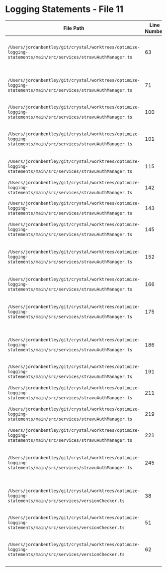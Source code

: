 # Logging Statements - File 11

| File Path | Line Number | Log Statement | Removed | Explanation |
|-----------|-------------|---------------|---------|-------------|
| `/Users/jordanbentley/git/crystal/worktrees/optimize-logging-statements/main/src/services/stravuAuthManager.ts` | 63 | `this.logger.info('MCP credential storage is disabled');` | ✅ | Temporary debug info about disabled functionality |
| `/Users/jordanbentley/git/crystal/worktrees/optimize-logging-statements/main/src/services/stravuAuthManager.ts` | 71 | `this.logger.info(\`MCP authentication: \${error.message}\`);` | ✅ | Temporary debug info about disabled functionality |
| `/Users/jordanbentley/git/crystal/worktrees/optimize-logging-statements/main/src/services/stravuAuthManager.ts` | 100 | `this.logger.info('Authentication successful');` | ❌ | User-facing important information |
| `/Users/jordanbentley/git/crystal/worktrees/optimize-logging-statements/main/src/services/stravuAuthManager.ts` | 101 | `this.logger.info(\`JWT expires at: \${status.expires_at \|\| 'not provided'}\`);` | ✅ | Development debug info, not essential for production |
| `/Users/jordanbentley/git/crystal/worktrees/optimize-logging-statements/main/src/services/stravuAuthManager.ts` | 115 | `this.logger.error('Failed to check auth status:', error instanceof Error ? error : new Error(String(error)));` | ❌ | Critical error handling |
| `/Users/jordanbentley/git/crystal/worktrees/optimize-logging-statements/main/src/services/stravuAuthManager.ts` | 142 | `this.logger.info(\`Stravu authentication successful for \${authResult.orgSlug}\`);` | ❌ | User-facing important information |
| `/Users/jordanbentley/git/crystal/worktrees/optimize-logging-statements/main/src/services/stravuAuthManager.ts` | 143 | `this.logger.info('Credentials stored securely');` | ❌ | User-facing important information |
| `/Users/jordanbentley/git/crystal/worktrees/optimize-logging-statements/main/src/services/stravuAuthManager.ts` | 145 | `this.logger.error('Failed to store credentials:', error instanceof Error ? error : new Error(String(error)));` | ❌ | Critical error handling |
| `/Users/jordanbentley/git/crystal/worktrees/optimize-logging-statements/main/src/services/stravuAuthManager.ts` | 152 | `this.logger.info('MCP functionality coming soon');` | ✅ | Temporary debug info about disabled functionality |
| `/Users/jordanbentley/git/crystal/worktrees/optimize-logging-statements/main/src/services/stravuAuthManager.ts` | 166 | `this.logger.error('Failed to clear stored credentials:', error instanceof Error ? error : new Error(String(error)));` | ❌ | Critical error handling |
| `/Users/jordanbentley/git/crystal/worktrees/optimize-logging-statements/main/src/services/stravuAuthManager.ts` | 175 | `this.logger.info(\`Making authenticated request to: \${STRAVU_API_BASE}\${endpoint}\`);` | ✅ | Development debug info, too verbose for production |
| `/Users/jordanbentley/git/crystal/worktrees/optimize-logging-statements/main/src/services/stravuAuthManager.ts` | 186 | `this.logger.info(\`Response status: \${response.status} \${response.statusText}\`);` | ✅ | Development debug info, too verbose for production |
| `/Users/jordanbentley/git/crystal/worktrees/optimize-logging-statements/main/src/services/stravuAuthManager.ts` | 191 | `this.logger.warn('JWT token expired, clearing credentials');` | ❌ | Production debugging essential |
| `/Users/jordanbentley/git/crystal/worktrees/optimize-logging-statements/main/src/services/stravuAuthManager.ts` | 211 | `this.logger.warn('Failed to revoke token on server:', error instanceof Error ? error : new Error(String(error)));` | ❌ | Production debugging essential |
| `/Users/jordanbentley/git/crystal/worktrees/optimize-logging-statements/main/src/services/stravuAuthManager.ts` | 219 | `this.logger.info('Stravu disconnected successfully');` | ❌ | User-facing important information |
| `/Users/jordanbentley/git/crystal/worktrees/optimize-logging-statements/main/src/services/stravuAuthManager.ts` | 221 | `this.logger.error('Failed to disconnect from Stravu:', error instanceof Error ? error : new Error(String(error)));` | ❌ | Critical error handling |
| `/Users/jordanbentley/git/crystal/worktrees/optimize-logging-statements/main/src/services/stravuAuthManager.ts` | 245 | `this.logger.info('MCP functionality coming soon');` | ✅ | Temporary debug info about disabled functionality |
| `/Users/jordanbentley/git/crystal/worktrees/optimize-logging-statements/main/src/services/versionChecker.ts` | 38 | `this.logger.info(\`[Version Checker] Current version: \${currentVersion}\`);` | ✅ | Development debug info, not essential for production |
| `/Users/jordanbentley/git/crystal/worktrees/optimize-logging-statements/main/src/services/versionChecker.ts` | 51 | `this.logger.info(\`[Version Checker] Latest release is pre-release or draft, skipping\`);` | ❌ | Production debugging essential |
| `/Users/jordanbentley/git/crystal/worktrees/optimize-logging-statements/main/src/services/versionChecker.ts` | 62 | `this.logger.info(\`[Version Checker] Latest version: \${latestVersion}, Has update: \${hasUpdate}\`);` | ✅ | Development debug info, not essential for production |